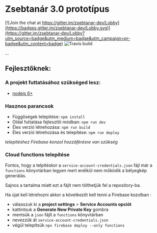 # Zsebtanár 3.0 prototípus

[![Join the chat at https://gitter.im/zsebtanar-dev/Lobby](https://badges.gitter.im/zsebtanar-dev/Lobby.svg)](https://gitter.im/zsebtanar-dev/Lobby?utm_source=badge&utm_medium=badge&utm_campaign=pr-badge&utm_content=badge)
![Travis build](https://travis-ci.org/zsebtanar/zsebtanar-proto.svg?branch=master)

...


## Fejlesztőknek:

### A projekt futtatásához szükséged lesz:
 - [nodejs 6+](https://nodejs.org/en/)

### Hasznos parancsok
 
- Függőségek telepítése: `npm install`
- Oldal futtatása fejlesztői módban: `npm run dev`
- Éles verzió létrehozása: `npm run build`
- Éles verzió létrehozása és telepítése: `npm run deploy`

*telepítéshez Firebase konzol hozzáférésre van szükség*

 
### Cloud functions telepítése

Fontos, hogy a telpítéskor a `service-account-credentials.json` fájl már a `functions` könyvtárban legyen mert enélkül nem működik a bélyegkép generálás.

Sajnos a tartalma miatt ezt a fájlt nem tölthetjük fel a repository-ba.

Ha újat kell létrehozni akkor a következőt kell tenni a Firebase kozolban :
 - válasszuk ki a **project settings** > **Service Accounts opciót** 
 - kattintsuk a **Generate New Private Key** gombra
 - mentsük a `json` fájlt a `functions` könyvtárban 
 - nevezzük át `service-account-credentials.json`
 - végül telepítsük `npx firebase deploy --only functions`
 